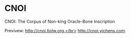 # CNOI

CNOI: The Corpus of Non-king Oracle-Bone Inscription

Previvew: http://cnoi.tiolw.org.</br>
          http://cnoi.yichens.com.

